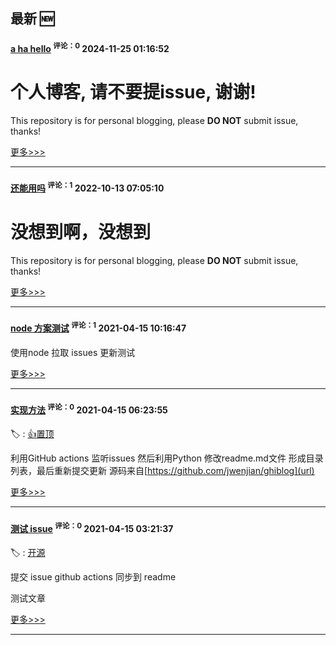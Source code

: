 ## 最新 :new: 

#### [a ha hello](https://github.com/wangsq-web/wangsq-web/issues/5) <sup>  评论：0</sup> 	 2024-11-25 01:16:52 



个人博客, 请**不要**提issue, 谢谢!
====================
This repository is for personal blogging, please **DO NOT** submit issue, thanks!


[更多>>>](https://github.com/wangsq-web/wangsq-web/issues/5)

---

#### [还能用吗](https://github.com/wangsq-web/wangsq-web/issues/4) <sup>  评论：1</sup> 	 2022-10-13 07:05:10 



没想到啊，没想到
====================
This repository is for personal blogging, please **DO NOT** submit issue, thanks!


[更多>>>](https://github.com/wangsq-web/wangsq-web/issues/4)

---

#### [node 方案测试](https://github.com/wangsq-web/wangsq-web/issues/3) <sup>  评论：1</sup> 	 2021-04-15 10:16:47 



使用node 拉取 issues 更新测试

[更多>>>](https://github.com/wangsq-web/wangsq-web/issues/3)

---

#### [实现方法](https://github.com/wangsq-web/wangsq-web/issues/2) <sup>  评论：0</sup> 	 2021-04-15 06:23:55 

:label: : [:+1:置顶](https://api.github.com/repos/wangsq-web/wangsq-web/labels/:+1:%E7%BD%AE%E9%A1%B6)

利用GitHub actions 监听issues 然后利用Python 修改readme.md文件 形成目录列表，最后重新提交更新 源码来自[https://github.com/jwenjian/ghiblog](url)

[更多>>>](https://github.com/wangsq-web/wangsq-web/issues/2)

---

#### [测试 issue](https://github.com/wangsq-web/wangsq-web/issues/1) <sup>  评论：0</sup> 	 2021-04-15 03:21:37 

:label: : [开源](https://api.github.com/repos/wangsq-web/wangsq-web/labels/%E5%BC%80%E6%BA%90)

提交 issue github actions 同步到 readme

测试文章

[更多>>>](https://github.com/wangsq-web/wangsq-web/issues/1)

---

